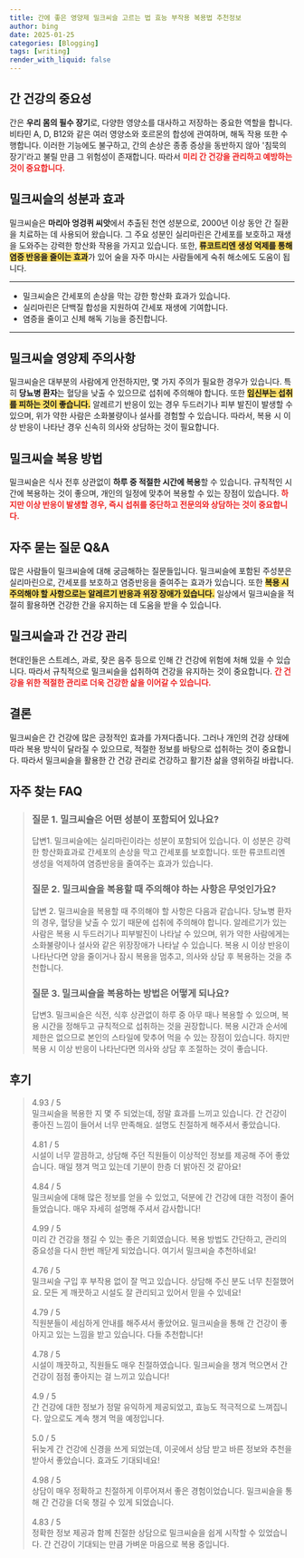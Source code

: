 ```yaml
---
title: 간에 좋은 영양제 밀크씨슬 고르는 법 효능 부작용 복용법 추천정보
author: bing
date: 2025-01-25
categories: [Blogging]
tags: [writing]
render_with_liquid: false
---
```



<h2 id='간 건강의 중요성'>간 건강의 중요성</h2>

<p>간은 <b>우리 몸의 필수 장기</b>로, 다양한 영양소를 대사하고 저장하는 중요한 역할을 합니다. 비타민 A, D, B12와 같은 여러 영양소와 호르몬의 합성에 관여하며, 해독 작용 또한 수행합니다. 이러한 기능에도 불구하고, 간의 손상은 종종 증상을 동반하지 않아 '침묵의 장기'라고 불릴 만큼 그 위험성이 존재합니다. 따라서 <b><span style="color: #ee2323;">미리 간 건강을 관리하고 예방하는 것이 중요합니다.</span></b></p>

<h2 id='밀크씨슬의 성분과 효과'>밀크씨슬의 성분과 효과</h2>

<p>밀크씨슬은 <b>마리아 엉겅퀴 씨앗</b>에서 추출된 천연 성분으로, 2000년 이상 동안 간 질환을 치료하는 데 사용되어 왔습니다. 그 주요 성분인 실리마린은 간세포를 보호하고 재생을 도와주는 강력한 항산화 작용을 가지고 있습니다. 또한, <b><span style="background-color: #ffe066;">류코트리엔 생성 억제를 통해 염증 반응을 줄이는 효과</span></b>가 있어 술을 자주 마시는 사람들에게 숙취 해소에도 도움이 됩니다.</p>

<hr />

<ul>
    <li>밀크씨슬은 간세포의 손상을 막는 강한 항산화 효과가 있습니다.</li>
    <li>실리마린은 단백질 합성을 지원하여 간세포 재생에 기여합니다.</li>
    <li>염증을 줄이고 신체 해독 기능을 증진합니다.</li>
</ul>

<hr />

<h2 id='밀크씨슬 영양제 주의사항'>밀크씨슬 영양제 주의사항</h2>

<p>밀크씨슬은 대부분의 사람에게 안전하지만, 몇 가지 주의가 필요한 경우가 있습니다. 특히 <b>당뇨병 환자</b>는 혈당을 낮출 수 있으므로 섭취에 주의해야 합니다. 또한 <b><span style="background-color: #ffe066;">임신부는 섭취를 피하는 것이 좋습니다.</span></b> 알레르기 반응이 있는 경우 두드러기나 피부 발진이 발생할 수 있으며, 위가 약한 사람은 소화불량이나 설사를 경험할 수 있습니다. 따라서, 복용 시 이상 반응이 나타난 경우 신속히 의사와 상담하는 것이 필요합니다.</p>

<h2 id='밀크씨슬 복용 방법'>밀크씨슬 복용 방법</h2>

<p>밀크씨슬은 식사 전후 상관없이 <b>하루 중 적절한 시간에 복용</b>할 수 있습니다. 규칙적인 시간에 복용하는 것이 좋으며, 개인의 일정에 맞추어 복용할 수 있는 장점이 있습니다. <b><span style="color: #ee2323;">하지만 이상 반응이 발생할 경우, 즉시 섭취를 중단하고 전문의와 상담하는 것이 중요합니다.</span></b></p>

<h2 id='자주 묻는 질문 Q&A'>자주 묻는 질문 Q&A</h2>

<p>많은 사람들이 밀크씨슬에 대해 궁금해하는 질문들입니다. 밀크씨슬에 포함된 주성분은 실리마린으로, 간세포를 보호하고 염증반응을 줄여주는 효과가 있습니다. 또한 <b><span style="background-color: #ffe066;">복용 시 주의해야 할 사항으로는 알레르기 반응과 위장 장애가 있습니다.</span></b> 일상에서 밀크씨슬을 적절히 활용하면 건강한 간을 유지하는 데 도움을 받을 수 있습니다.</p>

<h2 id='밀크씨슬과 간 건강 관리'>밀크씨슬과 간 건강 관리</h2>

<p>현대인들은 스트레스, 과로, 잦은 음주 등으로 인해 간 건강에 위험에 처해 있을 수 있습니다. 따라서 규칙적으로 밀크씨슬을 섭취하여 건강을 유지하는 것이 중요합니다. <b><span style="color: #ee2323;">간 건강을 위한 적절한 관리로 더욱 건강한 삶을 이어갈 수 있습니다.</span></b></p>

<h2 id='결론'>결론</h2>

<p>밀크씨슬은 간 건강에 많은 긍정적인 효과를 가져다줍니다. 그러나 개인의 건강 상태에 따라 복용 방식이 달라질 수 있으므로, 적절한 정보를 바탕으로 섭취하는 것이 중요합니다. 따라서 밀크씨슬을 활용한 간 건강 관리로 건강하고 활기찬 삶을 영위하길 바랍니다.</p>


<h2 id='자주_찾는_FAQ'>자주 찾는 FAQ</h2>
<div itemscope="" itemtype="https://schema.org/FAQPage"> 
<blockquote> 
<div itemscope="" itemprop="mainEntity" itemtype="https://schema.org/Question"> 
<h3 itemprop="name">질문 1. 밀크씨슬은 어떤 성분이 포함되어 있나요?</h3> 
<div itemscope="" itemprop="acceptedAnswer" itemtype="https://schema.org/Answer"> 
<span itemprop="text"> 
<p>답변1. 밀크씨슬에는 실리마린이라는 성분이 포함되어 있습니다. 이 성분은 강력한 항산화효과로 간세포의 손상을 막고 간세포를 보호합니다. 또한 류코트리엔 생성을 억제하여 염증반응을 줄여주는 효과가 있습니다.</p> 
</span> 
</div> 
</div> 

<div itemscope="" itemprop="mainEntity" itemtype="https://schema.org/Question"> 
<h3 itemprop="name">질문 2. 밀크씨슬을 복용할 때 주의해야 하는 사항은 무엇인가요?</h3> 
<div itemscope="" itemprop="acceptedAnswer" itemtype="https://schema.org/Answer"> 
<span itemprop="text"> 
<p>답변 2. 밀크씨슬을 복용할 때 주의해야 할 사항은 다음과 같습니다. 당뇨병 환자의 경우, 혈당을 낮출 수 있기 때문에 섭취에 주의해야 합니다. 알레르기가 있는 사람은 복용 시 두드러기나 피부발진이 나타날 수 있으며, 위가 약한 사람에게는 소화불량이나 설사와 같은 위장장애가 나타날 수 있습니다. 복용 시 이상 반응이 나타난다면 양을 줄이거나 잠시 복용을 멈추고, 의사와 상담 후 복용하는 것을 추천합니다.</p> 
</span> 
</div> 
</div> 

<div itemscope="" itemprop="mainEntity" itemtype="https://schema.org/Question"> 
<h3 itemprop="name">질문 3. 밀크씨슬을 복용하는 방법은 어떻게 되나요?</h3> 
<div itemscope="" itemprop="acceptedAnswer" itemtype="https://schema.org/Answer"> 
<span itemprop="text"> 
<p>답변3. 밀크씨슬은 식전, 식후 상관없이 하루 중 아무 때나 복용할 수 있으며, 복용 시간을 정해두고 규칙적으로 섭취하는 것을 권장합니다. 복용 시간과 순서에 제한은 없으므로 본인의 스타일에 맞추어 먹을 수 있는 장점이 있습니다. 하지만 복용 시 이상 반응이 나타난다면 의사와 상담 후 조절하는 것이 좋습니다.</p> 
</span> 
</div> 
</div> 
</blockquote> 
</div>
<h2 id='후기'>후기</h2>
<div itemscope itemtype="https://schema.org/Product">
  <blockquote>
  <div itemprop="review" itemscope itemtype="https://schema.org/Review">
      <div itemprop="reviewRating" itemscope itemtype="https://schema.org/Rating"> <span itemprop="ratingValue">4.93</span> / <span itemprop="bestRating">5</span> </div>
      <span itemprop="reviewBody">밀크씨슬을 복용한 지 몇 주 되었는데, 정말 효과를 느끼고 있습니다. 간 건강이 좋아진 느낌이 들어서 너무 만족해요. 설명도 친절하게 해주셔서 좋았습니다.</span>
  </div>
  <br>
  <div itemprop="review" itemscope itemtype="https://schema.org/Review">
      <div itemprop="reviewRating" itemscope itemtype="https://schema.org/Rating"> <span itemprop="ratingValue">4.81</span> / <span itemprop="bestRating">5</span> </div>
      <span itemprop="reviewBody">시설이 너무 깔끔하고, 상담해 주던 직원들이 이상적인 정보를 제공해 주어 좋았습니다. 매일 챙겨 먹고 있는데 기분이 한층 더 밝아진 것 같아요!</span>
  </div>
  <br>
  <div itemprop="review" itemscope itemtype="https://schema.org/Review">
      <div itemprop="reviewRating" itemscope itemtype="https://schema.org/Rating"> <span itemprop="ratingValue">4.84</span> / <span itemprop="bestRating">5</span> </div>
      <span itemprop="reviewBody">밀크씨슬에 대해 많은 정보를 얻을 수 있었고, 덕분에 간 건강에 대한 걱정이 줄어들었습니다. 매우 자세히 설명해 주셔서 감사합니다!</span>
  </div>
  <br>
  <div itemprop="review" itemscope itemtype="https://schema.org/Review">
      <div itemprop="reviewRating" itemscope itemtype="https://schema.org/Rating"> <span itemprop="ratingValue">4.99</span> / <span itemprop="bestRating">5</span> </div>
      <span itemprop="reviewBody">미리 간 건강을 챙길 수 있는 좋은 기회였습니다. 복용 방법도 간단하고, 관리의 중요성을 다시 한번 깨닫게 되었습니다. 여기서 밀크씨슬 추천하네요!</span>
  </div>
  <br>
  <div itemprop="review" itemscope itemtype="https://schema.org/Review">
      <div itemprop="reviewRating" itemscope itemtype="https://schema.org/Rating"> <span itemprop="ratingValue">4.76</span> / <span itemprop="bestRating">5</span> </div>
      <span itemprop="reviewBody">밀크씨슬 구입 후 부작용 없이 잘 먹고 있습니다. 상담해 주신 분도 너무 친절했어요. 모든 게 깨끗하고 시설도 잘 관리되고 있어서 믿을 수 있네요!</span>
  </div>
  <br>
  <div itemprop="review" itemscope itemtype="https://schema.org/Review">
      <div itemprop="reviewRating" itemscope itemtype="https://schema.org/Rating"> <span itemprop="ratingValue">4.79</span> / <span itemprop="bestRating">5</span> </div>
      <span itemprop="reviewBody">직원분들이 세심하게 안내를 해주셔서 좋았어요. 밀크씨슬을 통해 간 건강이 좋아지고 있는 느낌을 받고 있습니다. 다들 추천합니다!</span>
  </div>
  <br>
  <div itemprop="review" itemscope itemtype="https://schema.org/Review">
      <div itemprop="reviewRating" itemscope itemtype="https://schema.org/Rating"> <span itemprop="ratingValue">4.78</span> / <span itemprop="bestRating">5</span> </div>
      <span itemprop="reviewBody">시설이 깨끗하고, 직원들도 매우 친절하였습니다. 밀크씨슬을 챙겨 먹으면서 간 건강이 점점 좋아지는 걸 느끼고 있습니다!</span>
  </div>
  <br>
  <div itemprop="review" itemscope itemtype="https://schema.org/Review">
      <div itemprop="reviewRating" itemscope itemtype="https://schema.org/Rating"> <span itemprop="ratingValue">4.9</span> / <span itemprop="bestRating">5</span> </div>
      <span itemprop="reviewBody">간 건강에 대한 정보가 정말 유익하게 제공되었고, 효능도 적극적으로 느껴집니다. 앞으로도 계속 챙겨 먹을 예정입니다.</span>
  </div>
  <br>
  <div itemprop="review" itemscope itemtype="https://schema.org/Review">
      <div itemprop="reviewRating" itemscope itemtype="https://schema.org/Rating"> <span itemprop="ratingValue">5.0</span> / <span itemprop="bestRating">5</span> </div>
      <span itemprop="reviewBody">뒤늦게 간 건강에 신경을 쓰게 되었는데, 이곳에서 상담 받고 바른 정보와 추천을 받아서 좋았습니다. 효과도 기대되네요!</span>
  </div>
  <br>
  <div itemprop="review" itemscope itemtype="https://schema.org/Review">
      <div itemprop="reviewRating" itemscope itemtype="https://schema.org/Rating"> <span itemprop="ratingValue">4.98</span> / <span itemprop="bestRating">5</span> </div>
      <span itemprop="reviewBody">상담이 매우 정확하고 친절하게 이루어져서 좋은 경험이었습니다. 밀크씨슬을 통해 간 건강을 더욱 챙길 수 있게 되었습니다.</span>
  </div>
  <br>
  <div itemprop="review" itemscope itemtype="https://schema.org/Review">
      <div itemprop="reviewRating" itemscope itemtype="https://schema.org/Rating"> <span itemprop="ratingValue">4.83</span> / <span itemprop="bestRating">5</span> </div>
      <span itemprop="reviewBody">정확한 정보 제공과 함께 친절한 상담으로 밀크씨슬을 쉽게 시작할 수 있었습니다. 간 건강이 기대되는 만큼 가벼운 마음으로 복용 중입니다.</span>
  </div>
  </blockquote>
</div>
